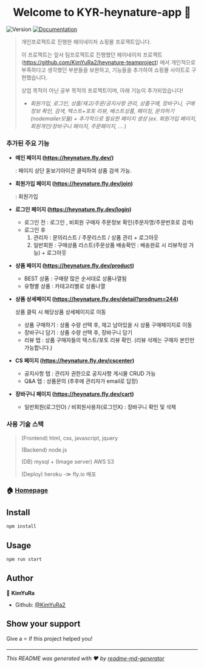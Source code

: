<h1 align="center">Welcome to KYR-heynature-app 👋</h1>
<p>
  <img alt="Version" src="https://img.shields.io/badge/version-2.0-blue.svg?cacheSeconds=2592000" />
  <a href="https://github.com/KimYuRa2/KYR-heynature-app/" target="_blank">
    <img alt="Documentation" src="https://img.shields.io/badge/documentation-yes-brightgreen.svg" />
  </a>
</p>

> 개인프로젝트로 진행한 헤이네이처 쇼핑몰 프로젝트입니다.
> 
> 이 프로젝트는 앞서 팀프로젝트로 진행했던 헤이네이처 프로젝트(https://github.com/KimYuRa2/heynature-teamproject) 에서 개인적으로 부족하다고 생각했던 부분들을 보완하고, 기능들을 추가하여 쇼핑몰 사이트로 구현했습니다. 
>
>상업 목적이 아닌 공부 목적의 프로젝트이며, 아래 기능이 추가되었습니다!
>
> - *회원가입, 로그인, 상품/재고/주문/공지사항 관리, 상품구매, 장바구니, 구매정보 확인, 검색, 텍스트+포토 리뷰, 베스트상품, 페이징, 문의하기(nodemailer모듈) + 추가적으로 필요한 페이지 생성 (ex. 회원가입 페이지, 회원개인/장바구니 페이지, 주문페이지, ... )*




### 추가된 주요 기능
* **메인 페이지 (https://heynature.fly.dev/)** 
  
  : 페이지 상단 돋보기아이콘 클릭하여 상품 검색 가능.
* **회원가입 페이지 (https://heynature.fly.dev/join)** 
  
  : 회원가입
* **로그인 페이지 (https://heynature.fly.dev/login)**
  * 로그인 전 : 로그인 , 비회원 구매자 주문정보 확인(주문자명/주문번호로 검색)
  * 로그인 후
      1) 관리자 : 문의리스트 / 주문리스트 / 상품 관리 + 로그아웃
      2) 일반회원 :  구매상품 리스트(주문상품 배송확인 : 배송완료 시 리뷰작성 가능) + 로그아웃
* **상품 페이지 (https://heynature.fly.dev/product)**
  * BEST 상품 : 구매량 많은 순서대로 상품나열됨
  * 유형별 상품 : 카테고리별로 상품나열
* **상품 상세페이지 (https://heynature.fly.dev/detail?prodnum=244)**

   상품 클릭 시 해당상품 상세페이지로 이동
  * 상품 구매하기 : 상품 수량 선택 후, 재고 남아있을 시 상품 구매페이지로 이동
  * 장바구니 담기 : 상품 수량 선택 후, 장바구니 담기
  * 리뷰 탭 : 상품 구매자들의 텍스트/포토 리뷰 확인. (리뷰 삭제는 구매자 본인만 가능합니다.)
* **CS 페이지 (https://heynature.fly.dev/cscenter)**
  * 공지사항 탭 : 관리자 권한으로 공지사항 게시물 CRUD 가능
  * Q&A 탭 : 상품문의 (추후에 관리자가 email로 답장)
* **장바구니 페이지 (https://heynature.fly.dev/cart)**
  * 일반회원(로그인O) / 비회원사용자(로그인X) : 장바구니 확인 및 삭제


### 사용 기술 스택
> (Frontend) html, css, javascript, jquery
> 
> (Backend) node.js 
>   
> (DB) mysql + (Image server) AWS S3 
>     
> (Deploy) heroku -≫ fly.io 배포


### 🏠 [Homepage](https://heynature.fly.dev)

## Install

```sh
npm install
```

## Usage

```sh
npm run start
```

## Author

👤 **KimYuRa**

* Github: [@KimYuRa2](https://github.com/KimYuRa2)

## Show your support

Give a ⭐️ if this project helped you!

***
_This README was generated with ❤️ by [readme-md-generator](https://github.com/kefranabg/readme-md-generator)_
